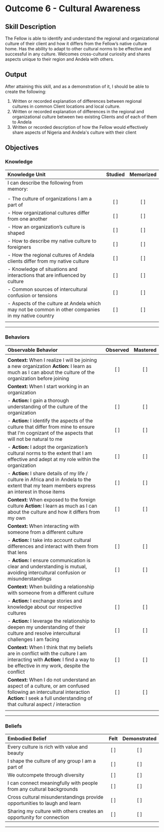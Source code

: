 # Outcome 6 - Cultural Awareness


## Skill Description

The Fellow is able to identify and understand the regional and organizational culture of their client and how it differs from the Fellow’s native culture home. Has the ability to adapt to other cultural norms to be effective and successful in any culture. Welcomes cross-cultural curiosity and shares aspects unique to their region and Andela with others.


## Output
After attaining this skill, and as a demonstration of it, I should be able to create the following:

1. Written or recorded explanation of differences between regional cultures in common Client locations and local culture.
2. Written or recorded explanation of differences in the regional and organizational culture between two existing Clients and of each of them to Andela
3. Written or recorded description of how the Fellow would effectively share aspects of Nigeria and Andela's culture with their client


## Objectives

### Knowledge


| Knowledge Unit | Studied | Memorized |
|:---|:---:|:---:|
| I can describe the following from memory: | | |
| | | |
| - The culture of organizations I am a part of | [ ] | [ ] |
| - How organizational cultures differ from one another  | [ ] | [ ] |
| - How an organization’s culture is shaped | [ ] | [ ] |
| - How to describe my native culture to foreigners | [ ] | [ ] |
| - How the regional cultures of Andela clients differ from my native culture | [ ] | [ ] |
| - Knowledge of situations and interactions that are influenced by culture | [ ] | [ ] |
| - Common sources of intercultural confusion or tensions | [ ] | [ ] |
| - Aspects of the culture at Andela which may not be common in other companies in my native country | [ ] | [ ] |
| | | |

---

### Behaviors

| Observable Behavior | Observed | Mastered |
|:---|:---:|:---:|
| | | |
| **Context:** When I realize I will be  joining a new organization **Action:** I learn as much as I can about the culture of the organization before joining | [ ] | [ ] |
| **Context:** When I start working in an organization | | |
| - **Action:** I gain a thorough understanding of the culture of the organization | [ ] | [ ] |
| - **Action:** I identify the aspects of the culture that differ from mine to ensure that I'm cognizant of the aspects that will not be natural to me | [ ] | [ ] |
| - **Action:** I adopt the organization’s cultural norms to the extent that I am effective and adept at my role within the organization | [ ] | [ ] |
| - **Action:** I share details of my life / culture in Africa and in Andela to the extent that my team members express an interest in those items | [ ] | [ ] |
| **Context:** When exposed to the foreign culture **Action:** I learn as much as I can about the culture and how it differs from my own | [ ] | [ ] |
| **Context:** When interacting with someone from a different culture | | |
| - **Action:** I take into account cultural differences and interact with them from that lens | [ ] | [ ] |
| - **Action:** I ensure communication is clear and understanding is mutual, avoiding intercultural confusion or misunderstandings  | [ ] | [ ] |
| **Context:** When building a relationship with someone from a different culture | | |
| - **Action:** I exchange stories and knowledge about our respective cultures | [ ] | [ ] |
| - **Action:** I leverage the relationship to deepen my understanding of their culture and resolve intercultural challenges I am facing | [ ] | [ ] |
| **Context:** When I think that my beliefs are in conflict with the culture I am interacting with **Action:** I find a way to be effective in my work, despite the conflict | [ ] | [ ] |
| **Context:** When I do not understand an aspect of a culture, or am confused following an intercultural interaction **Action:** I seek a full understanding of that cultural aspect / interaction | [ ] | [ ] |
| | | |

---


### Beliefs


| Embodied Belief | Felt | Demonstrated |
|:---|:---:|:---:|
| Every culture is rich with value and beauty | [ ] | [ ] |
| I shape the culture of any group I am a part of | [ ] | [ ] |
| We outcompete through diversity | [ ] | [ ] |
| I can connect meaningfully with people from any cultural backgrounds | [ ] | [ ] |
| Cross cultural misunderstandings provide opportunities to laugh and learn | [ ] | [ ] |
| Sharing my culture with others creates an opportunity for connection | [ ] | [ ] |
---